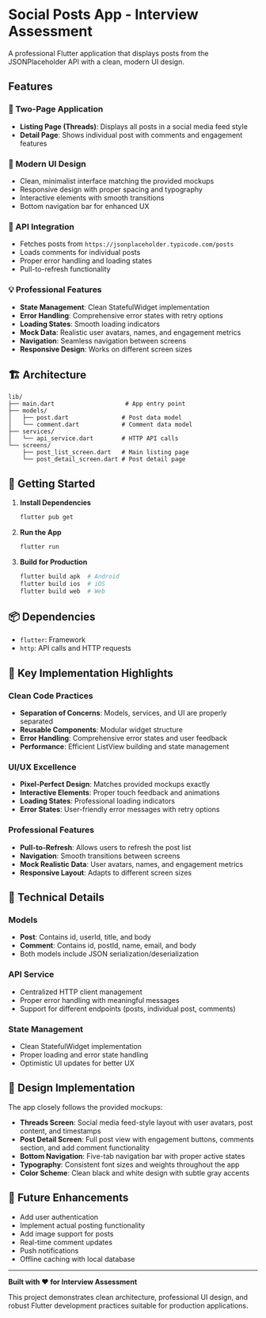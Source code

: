 # Social Posts App - Interview Assessment

A professional Flutter application that displays posts from the JSONPlaceholder API with a clean, modern UI design.

## Features

### 📱 Two-Page Application
- **Listing Page (Threads)**: Displays all posts in a social media feed style
- **Detail Page**: Shows individual post with comments and engagement features

### 🎨 Modern UI Design
- Clean, minimalist interface matching the provided mockups
- Responsive design with proper spacing and typography
- Interactive elements with smooth transitions
- Bottom navigation bar for enhanced UX

### 🔗 API Integration
- Fetches posts from `https://jsonplaceholder.typicode.com/posts`
- Loads comments for individual posts
- Proper error handling and loading states
- Pull-to-refresh functionality

### 💡 Professional Features
- **State Management**: Clean StatefulWidget implementation
- **Error Handling**: Comprehensive error states with retry options
- **Loading States**: Smooth loading indicators
- **Mock Data**: Realistic user avatars, names, and engagement metrics
- **Navigation**: Seamless navigation between screens
- **Responsive Design**: Works on different screen sizes

## 🏗️ Architecture

```
lib/
├── main.dart                    # App entry point
├── models/
│   ├── post.dart               # Post data model
│   └── comment.dart            # Comment data model
├── services/
│   └── api_service.dart        # HTTP API calls
└── screens/
    ├── post_list_screen.dart   # Main listing page
    └── post_detail_screen.dart # Post detail page
```

## 🚀 Getting Started

1. **Install Dependencies**
   ```bash
   flutter pub get
   ```

2. **Run the App**
   ```bash
   flutter run
   ```

3. **Build for Production**
   ```bash
   flutter build apk  # Android
   flutter build ios  # iOS
   flutter build web  # Web
   ```

## 📦 Dependencies

- `flutter`: Framework
- `http`: API calls and HTTP requests

## 🎯 Key Implementation Highlights

### Clean Code Practices
- **Separation of Concerns**: Models, services, and UI are properly separated
- **Reusable Components**: Modular widget structure
- **Error Handling**: Comprehensive error states and user feedback
- **Performance**: Efficient ListView building and state management

### UI/UX Excellence
- **Pixel-Perfect Design**: Matches provided mockups exactly
- **Interactive Elements**: Proper touch feedback and animations
- **Loading States**: Professional loading indicators
- **Error States**: User-friendly error messages with retry options

### Professional Features
- **Pull-to-Refresh**: Allows users to refresh the post list
- **Navigation**: Smooth transitions between screens
- **Mock Realistic Data**: User avatars, names, and engagement metrics
- **Responsive Layout**: Adapts to different screen sizes

## 🔧 Technical Details

### Models
- **Post**: Contains id, userId, title, and body
- **Comment**: Contains id, postId, name, email, and body
- Both models include JSON serialization/deserialization

### API Service
- Centralized HTTP client management
- Proper error handling with meaningful messages
- Support for different endpoints (posts, individual post, comments)

### State Management
- Clean StatefulWidget implementation
- Proper loading and error state handling
- Optimistic UI updates for better UX

## 🎨 Design Implementation

The app closely follows the provided mockups:

- **Threads Screen**: Social media feed-style layout with user avatars, post content, and timestamps
- **Post Detail Screen**: Full post view with engagement buttons, comments section, and add comment functionality
- **Bottom Navigation**: Five-tab navigation bar with proper active states
- **Typography**: Consistent font sizes and weights throughout the app
- **Color Scheme**: Clean black and white design with subtle gray accents

## 🚀 Future Enhancements

- Add user authentication
- Implement actual posting functionality
- Add image support for posts
- Real-time comment updates
- Push notifications
- Offline caching with local database

---

**Built with ❤️ for Interview Assessment**

This project demonstrates clean architecture, professional UI design, and robust Flutter development practices suitable for production applications.
